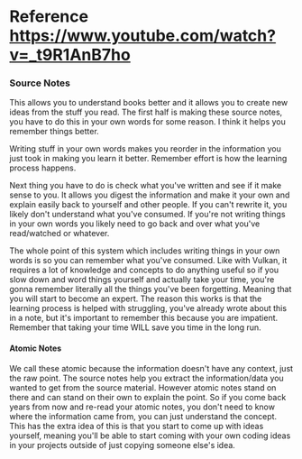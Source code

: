 # Reference https://www.youtube.com/watch?v=_t9R1AnB7ho

### Source Notes
This allows you to understand books better and it allows you to create new ideas from the stuff you read. The first half is making these source notes, you have to do this in your own words for some reason. I think it helps you remember things better.

Writing stuff in your own words makes you reorder in the information you just took in making you learn it better. Remember effort is how the learning process happens.

Next thing you have to do is check what you've written and see if it make sense to you. It allows you digest the information and make it your own and explain easily back to yourself and other people. If you can't rewrite it, you likely don't understand what you've consumed. If you're not writing things in your own words you likely need to go back and over what you've read/watched or whatever.

The whole point of this system which includes writing things in your own words is so you can remember what you've consumed. Like with Vulkan, it requires a lot of knowledge and concepts to do anything useful so if you slow down and word things yourself and actually take your time, you're gonna remember literally all the things you've been forgetting. Meaning that you will start to become an expert. The reason this works is that the learning process is helped with struggling, you've already wrote about this in a note, but it's important to remember this because you are impatient. Remember that taking your time WILL save you time in the long run.
#### Atomic Notes
We call these atomic because the information doesn't have any context, just the raw point. The source notes help you extract the information/data you wanted to get from the source material. However atomic notes stand on there and can stand on their own to explain the point. So if you come back years from now and re-read your atomic notes, you don't need to know where the information came from, you can just understand the concept. This has the extra idea of this is that you start to come up with ideas yourself, meaning you'll be able to start coming with your own coding ideas in your projects outside of just copying someone else's idea.




